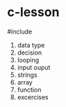# c-lesson

#include
1. data type
2. decision
3. looping
4. input ouput
5. strings
6. array
7. function
8. excercises

